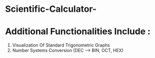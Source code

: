 # Scientific-Calculator-
# Additional Functionalities Include :
1) Visualization Of Standard Trigonometric Graphs
2) Number Systems Conversion (DEC --> BIN, OCT, HEX)
